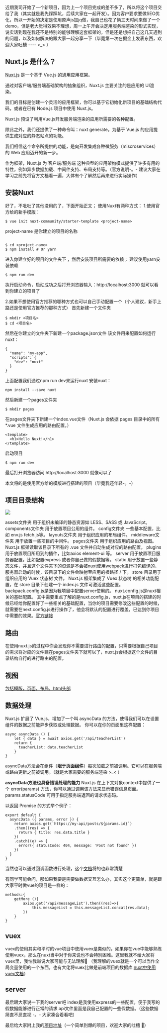 近期我司开始了一个新项目，因为上一个项目完成的差不多了，所以将这个项目交给了我（其实就是我先踩踩坑，后续大家在一起开发）。因为客户要求要做SEO优化，所以一开始的决定是使用原声js加jq做，我自己也花了俩三天时间来做了一个demo，但是老大觉得效果不理想，周一上午开会决定用服务端渲染的形式实现，说实话到现在我还不是特别的能够理解这套框架的，但是还是想把自己这几天遇到的问题，以及如何解决的跟大家一起分享一下（毕竟第一次在掘金上发表东西，欢迎大家吐槽 ---- >_< ）
## Nuxt.js 是什么？
[Nuxt.js](https://zh.nuxtjs.org/guide) 是一个基于 Vue.js 的通用应用框架。

通过对客户端/服务端基础架构的抽象组织，Nuxt.js 主要关注的是应用的 UI渲染。

我们的目标是创建一个灵活的应用框架，你可以基于它初始化新项目的基础结构代码，或者在已有 Node.js 项目中使用 Nuxt.js。

Nuxt.js 预设了利用Vue.js开发服务端渲染的应用所需要的各种配置。

除此之外，我们还提供了一种命令叫：nuxt generate，为基于 Vue.js 的应用提供生成对应的静态站点的功能。

我们相信这个命令所提供的功能，是向开发集成各种微服务（miscroservices）的 Web 应用迈开的新一步。

作为框架，Nuxt.js 为 客户端/服务端 这种典型的应用架构模式提供了许多有用的特性，例如异步数据加载、中间件支持、布局支持等。（官方说明-。-  建议大家在学习之前先将官方文档看一遍，大体有个了解然后再来进行实际操作）
## 安装Nuxt
好了，不吡吡了其他没用的了，下面开始正文；
使用Nuxt有两种方式：
1.使用官方给的新手模版： 

```
$ vue init nuxt-community/starter-template <project-name>
```
project-name 是你建立的项目的名称
```

$ cd <project-name>
$ npm install # Or yarn
```
进入你建立好的项目的文件夹下 ，然后安装项目所需要的依赖；
建议使用yarn安装依赖

```
$ npm run dev
```
执行启动命令，启动成功之后打开浏览器输入：http://localhost:3000 就可以看到你建立的项目了

2.如果不想使用官方推荐的哪种方式也可以自己手动配置一个（个人建议，新手上路还是使用官方推荐的那种方式）
首先新建一个文件夹

```
$ mkdir <项目名>
$ cd <项目名>
```
然后在你建立的文件夹下新建一个package.json文件 该文件用来配置如何运行nuxt：

```
{
  "name": "my-app",
  "scripts": {
    "dev": "nuxt"
  }
}
```
上面配置我们通过npm run dev来运行nuxt
安装nuxt：

```
npm install --save nuxt
```
然后新建一个pages文件夹

```
$ mkdir pages
```
在pages文件夹下新建一个index.vue文件（Nuxt.js 会依据 pages 目录中的所有 *.vue 文件生成应用的路由配置。）

```
<template>
  <h1>Hello Nuxt!</h1>
</template>
```
启动项目

```
$ npm run dev
```
最后打开浏览器访问 http://localhost:3000 就像可以了

本文将的是使用官方给的模版进行搭建的项目（毕竟我还年轻-。-）

## 项目目录结构

![](https://user-gold-cdn.xitu.io/2017/10/13/c3393f3119c27076e5d6b23a24a6e9df)

assets文件夹 用于组织未编译的静态资源如 LESS、SASS 或 JavaScript。
components文件夹 用于放置项目公用的组件。
config文件夹 一些基本配置，比如 env.js fetch.js等。
layouts文件夹 用于组织应用的布局组件。
middleware文件夹 用于放置一些项目的中间件。
pages文件夹 用于组织应用的路由及视图。Nuxt.js 框架读取该目录下所有的 .vue 文件并自动生成对应的路由配置。
plugins 用于放置项目所用到的插件，比如axios element-ui 等。
server 用于放置项目服务器配置，比如配置express 或者你自己做的假数据等。
static 用于放置一些静态文件，并且这个文件夹下的资源是不会被nuxt使用webpack进行打包编译的，服务器启动的时候，该目录下的文件会映射至应用的根路径 / 下。
store 目录用于组织应用的 Vuex 状态树 文件。 Nuxt.js 框架集成了 Vuex 状态树 的相关功能配置，在 store 目录下创建一个 index.js 文件可激活这些配置。
backpack.config.js是因为我项目中配置server使用的。
nuxt.config.js是nuxt相关的基础配置。
其中需要重点了解的是nuxt.config.js，nuxt.js在项目的搭建的时候已经给你配置好了一些相关的基础配置，当你的项目需要修改这些配置的时候，就需要在next.config.js进行操作了，他会将默认的配置进行覆盖，已达到你项目中需要的效果。[官方链接](https://zh.nuxtjs.org/guide/configuration)

## 路由
在使用nuxt.js的过程中你会发现你不需要进行路由的配置，只需要根据自己项目的需求将对应的文件建在pages文件夹下就可以了，nuxt.js会根据这个文件的目录结构自行的进行路由的配置。

## 视图
[包括模版，页面，布局，html头部](https://zh.nuxtjs.org/guide/views)

## 数据处理
Nuxt.js 扩展了 Vue.js，增加了一个叫 asyncData 的方法，使得我们可以在设置组件的数据之前能异步获取或处理数据。
你可以在你的页面里这样配置：

```
async asyncData () {
    let { data } = await axios.get('/api/teacherList')
    return {
      teacherList: data.teacherList
    }
}
```
asyncData方法会在组件（**限于页面组件**）每次加载之前被调用。它可以在服务端或路由更新之前被调用。（就是大家需要的服务端渲染 >_< ）

**asyncData方法也具备错误处理的能力**
Nuxt.js 在上下文对象context中提供了一个 error(params) 方法，你可以通过调用该方法来显示错误信息页面。params.statusCode 可用于指定服务端返回的请求状态码。

以返回 Promise 的方式举个例子：

```
export default {
  asyncData ({ params, error }) {
    return axios.get(`https://my-api/posts/${params.id}`)
    .then((res) => {
      return { title: res.data.title }
    })
    .catch((e) => {
      error({ statusCode: 404, message: 'Post not found' })
    })
  }
}
```
当然也可以通过回调函数进行处理，这个[文档](https://zh.nuxtjs.org/guide/async-data#错误处理)将的也非常清楚

有同学可能会问，那如果我要是需要做数据交互怎么办，其实这个更简单，就是跟大家平时做vue的项目是一样的：

```
methods:{
    getMore (){
        axios.get('/api/messageList').then((res)=>{
            this.messageList = this.messageList.concat(res.data);
        })
    }
}
```

## vuex
vuex的使用其实和平时的vue项目中使用vuex是类似的，如果你在vue中能够熟练使用vuex，那么在nuxt当中对于你来说也不会特别困难。这里我就不给大家将vuex里，我怕我越说大家可能与无法理解🤦 （我理解的vuex就是一个可以当作全局变量使用的一个东西，也有大佬将vuex比做是前端项目的数据库   [nuxt中使用vuex文档](https://zh.nuxtjs.org/guide/vuex-store)）

## server
最后跟大家说一下我的server吧
index是我使用express的一些配置，便于我写的假数据能够进行正常的请求
api文件里面是我自己配置的一些假数据。（这些数据简直不忍直视  -。- 大家凑合着看吧）

最后给大家附上我的[项目地址](https://github.com/jinhaidi1/SSR)（一个简单到爆的项目，欢迎大家的吐槽 🐶）

